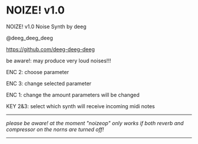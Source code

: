 # NOIZE! v1.0

NOIZE! v1.0
Noise Synth
by deeg

@deeg_deeg_deeg

https://github.com/deeg-deeg-deeg

be aware!: may produce very
loud noises!!!

ENC 2: choose parameter

ENC 3: change selected parameter

ENC 1: change the amount parameters will be changed

KEY 2&3: select which synth will receive incoming midi notes

-----------------------------------------
*please be aware! at the moment "noizeop" only works if both reverb and compressor on the norns are turned off!*

-----------------------------------------
